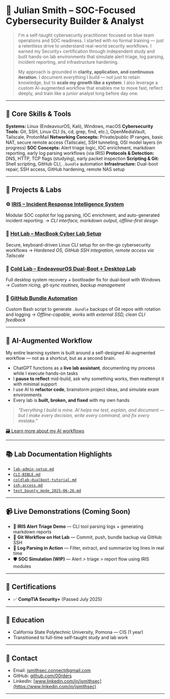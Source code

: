 # 🧠 Julian Smith – SOC-Focused Cybersecurity Builder & Analyst

> I'm a self-taught cybersecurity practitioner focused on blue team operations and SOC readiness. I started with no formal training — just a relentless drive to understand real-world security workflows. I earned my Security+ certification through independent study and built hands-on lab environments that simulate alert triage, log parsing, incident reporting, and infrastructure hardening.
>
> My approach is grounded in **clarity, application, and continuous iteration**. I document everything I build — not just to retain knowledge, but to **scale my growth like a system**. I also leverage a custom AI-augmented workflow that enables me to move fast, reflect deeply, and train like a junior analyst long before day one.

---

## 🔧 Core Skills & Tools

**Systems:** Linux (EndeavourOS, Kali), Windows, macOS
**Cybersecurity Tools:** Git, SSH, Linux CLI (ls, cd, grep, find, etc.), OpenMediaVault, Tailscale, ProtonMail
**Networking Concepts:** Private/public IP ranges, basic NAT, secure remote access (Tailscale), SSH tunneling, OSI model layers (in progress)
**SOC Concepts:** Alert triage logic, IOC enrichment, markdown reporting, early log parsing workflows (via IRIS)
**Protocols & Detection:** DNS, HTTP, TCP flags (studying), early packet inspection
**Scripting & Git:** Shell scripting, GitHub CLI, `.bundle` automation
**Infrastructure:** Dual-boot repair, SSH access, GitHub hardening, remote NAS setup

---

## 🚀 Projects & Labs

### ⚙️ [IRIS – Incident Response Intelligence System](https://github.com/00rders/iris)

Modular SOC copilot for log parsing, IOC enrichment, and auto-generated incident reporting.
→ *CLI interface, markdown output, offline-first design*

### 🧪 [Hot Lab – MacBook Cyber Lab Setup](https://github.com/00rders/cybersec-lab-notes/blob/main/projects/HOT_LAB/hotlab-CLI-config.md)

Secure, keyboard-driven Linux CLI setup for on-the-go cybersecurity workflows
→ *Hardened OS, GitHub SSH integration, remote access via Tailscale*

### 🧊 [Cold Lab – EndeavourOS Dual-Boot + Desktop Lab](https://github.com/00rders/cybersec-lab-notes/blob/main/PERSONAL_STUDY/PROJECTS/cold-lab/OS-dualboot-config.md)

Full desktop system recovery + bootloader fix for dual-boot with Windows
→ *Custom ricing, git-sync routines, backup management*

### 💾 [GitHub Bundle Automation](https://github.com/00rders/cybersec-lab-notes/blob/main/PERSONAL_STUDY/PROJECTS/cold-lab/dualboot-masterlog.md)

Custom Bash script to generate `.bundle` backups of Git repos with rotation and logging
→ *Offline-capable, works with external SSD, clean CLI feedback*

---

## 🧠 AI-Augmented Workflow

My entire learning system is built around a self-designed AI-augmented workflow — not as a shortcut, but as a second brain.

* ChatGPT functions as a **live lab assistant**, documenting my process while I execute hands-on tasks
* I **pause to reflect** mid-build, ask why something works, then reattempt it with minimal support
* I use AI to **refactor code**, brainstorm project ideas, and simulate exam environments
* Every lab is **built, broken, and fixed** with my own hands

> *"Everything I build is mine. AI helps me test, explain, and document — but I make every decision, write every command, and fix every mistake."*

[🗃️ Learn more about my AI workflows](https://github.com/00rders/cybersec-lab-notes/blob/main/README_AI.md)

---

## 📚 Lab Documentation Highlights

* [`lab-admin-setup.md`](https://github.com/00rders/cybersec-lab-notes/blob/main/PERSONAL_STUDY/PROJECTS/macbook-hot-lab/lab-admin-setup.md)
* [`CLI-BIBLE.md`](https://github.com/00rders/cybersec-lab-notes/blob/main/PERSONAL_STUDY/FOUNDER_MANUAL/CLI-BIBLE.md)
* [`coldlab-dualboot-tutorial.md`](https://github.com/00rders/cybersec-lab-notes/blob/main/projects/COLD-LAB/coldlab-dualboot-tutorial.md)
* [`ssh-access.md`](https://github.com/00rders/cybersec-lab-notes/blob/main/projects/HOT_LAB/ssh-access.md)
* [`test_bounty_mode_2025-06-26.md`](https://github.com/00rders/iris/blob/main/docs/bounty/tests/test_bounty_mode_2025-06-26.md)

---

## 📹 Live Demonstrations (Coming Soon)

* 🧠 **IRIS Alert Triage Demo** — CLI tool parsing logs + generating markdown reports
* 🧪 **Git Workflow on Hot Lab** — Commit, push, bundle backup via GitHub SSH
* 🦾 **Log Parsing in Action** — Filter, extract, and summarize log lines in real time
* 🛡️ **SOC Simulation (WIP)** — Alert > triage > report flow using IRIS modules

---

## 📜 Certifications

* ✅ **CompTIA Security+** (Passed July 2025)

---

## 📍 Education

* California State Polytechnic University, Pomona — CIS (1 year)
* Transitioned to full-time self-taught study and lab work

---

## 📨 Contact

* Email: [jsmithsec.connect@gmail.com](mailto:jsmithsec.connect@gmail.com)
* GitHub: [github.com/00rders](https://github.com/00rders)
* LinkedIn: [www.linkedin.com/in/jsmithsec](https://www.linkedin.com/in/jsmithsec)

---
